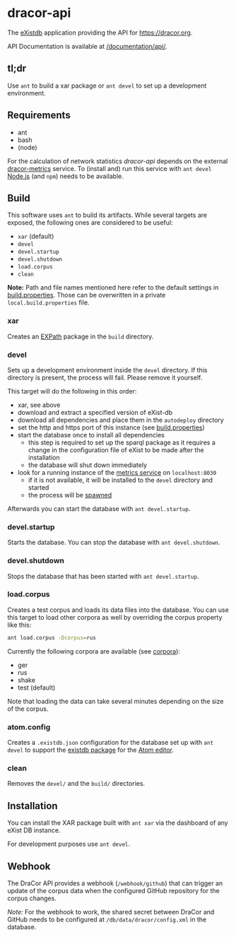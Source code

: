 # dracor-api

The [eXistdb](http://exist-db.org/) application providing the API for
https://dracor.org.

API Documentation is available at [/documentation/api/](https://dracor.org/documentation/api/).

## tl;dr

Use `ant` to build a xar package or `ant devel` to set up a development
environment.

## Requirements

- ant
- bash
- (node)

For the calculation of network statistics *dracor-api* depends on the external
[dracor-metrics](https://github.com/dracor-org/dracor-metrics) service. To
(install and) run this service with `ant devel` [Node.js](https://nodejs.org)
(and `npm`) needs to be available.

## Build

This software uses `ant` to build its artifacts. While several targets are
exposed, the following ones are considered to be useful:

- `xar` (default)
- `devel`
- `devel.startup`
- `devel.shutdown`
- `load.corpus`
- `clean`

**Note:** Path and file names mentioned here refer to the default settings in
[build.properties](build.properties). Those can be overwritten in a private
`local.build.properties` file.

### xar

Creates an [EXPath](http://expath.org/spec/pkg) package in the `build`
directory.

### devel

Sets up a development environment inside the `devel` directory. If this
directory is present, the process will fail. Please remove it yourself.

This target will do the following in this order:

- xar, see above
- download and extract a specified version of eXist-db
- download all dependencies and place them in the `autodeploy` directory
- set the http and https port of this instance (see
  [build.properties](build.properties))
- start the database once to install all dependencies
  - this step is required to set up the sparql package as it requires a change
    in the configuration file of eXist to be made after the installation
  - the database will shut down immediately
- look for a running instance of the
  [metrics service](https://github.com/dracor-org/dracor-metrics) on
  `localhost:8030`
  - if it is not available, it will be installed to the `devel` directory
    and started
  - the process will be [spawned](https://ant.apache.org/manual/Tasks/exec.html)

Afterwards you can start the database with `ant devel.startup`.

### devel.startup

Starts the database. You can stop the database with `ant devel.shutdown`.

### devel.shutdown

Stops the database that has been started with `ant devel.startup`.

### load.corpus

Creates a test corpus and loads its data files into the database. You can use
this target to load other corpora as well by overriding the corpus property
like this:

```bash
ant load.corpus -Dcorpus=rus
```

Currently the following corpora are available (see [corpora](corpora)):

- ger
- rus
- shake
- test (default)

Note that loading the data can take several minutes depending on the size of the
corpus.

### atom.config

Creates a `.existdb.json` configuration for the database set up with `ant devel`
to support the [existdb package](https://atom.io/packages/existdb) for the
[Atom editor](https://atom.io).

### clean

Removes the `devel/` and the `build/` directories.

## Installation

You can install the XAR package built with `ant xar` via the dashboard of any
eXist DB instance.

For development purposes use `ant devel`.

## Webhook

The DraCor API provides a webhook (`/webhook/github`) that can trigger an update
of the corpus data when the configured GitHub repository for the corpus changes.

*Note:* For the webhook to work, the shared secret between DraCor and GitHub
needs to be configured at `/db/data/dracor/config.xml` in the database.
